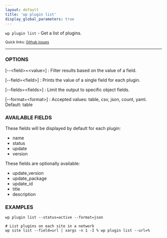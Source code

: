 ```yaml
---
layout: default
title: 'wp plugin list'
display_global_parameters: true
---
```


`wp plugin list` - Get a list of plugins.

<small>Quick links: <a href="https://github.com/wp-cli/wp-cli/issues?q=is%3Aopen+label%3Acommand%3Alist+sort%3Aupdated-desc">Github issues</a></small>

<hr />

### OPTIONS

[\--&lt;field&gt;=&lt;value&gt;]
: Filter results based on the value of a field.

[\--field=&lt;field&gt;]
: Prints the value of a single field for each plugin.

[\--fields=&lt;fields&gt;]
: Limit the output to specific object fields.

[\--format=&lt;format&gt;]
: Accepted values: table, csv, json, count, yaml. Default: table

### AVAILABLE FIELDS

These fields will be displayed by default for each plugin:

* name
* status
* update
* version

These fields are optionally available:

* update_version
* update_package
* update_id
* title
* description

### EXAMPLES

    wp plugin list --status=active --format=json

    # List plugins on each site in a network
    wp site list --field=url | xargs -n 1 -I % wp plugin list --url=%



